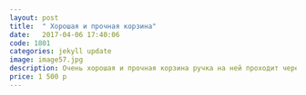 ```yaml
---
layout: post
title:  " Xорошая и прочная корзина"
date:   2017-04-06 17:40:06
code: 1801
categories: jekyll update
image: image57.jpg
description: Очень хорошая и прочная корзина ручка на ней проходит через целый каркас корзины Цена 1500р
price: 1 500 р
---
```

